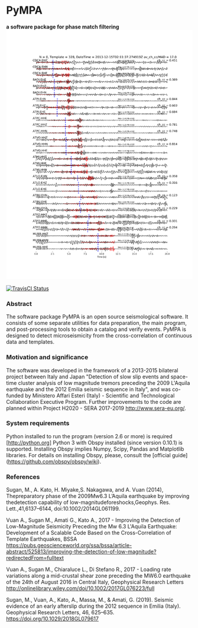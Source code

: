 PyMPA
===
**a software package for phase match filtering**
![Screenshot](screenshot.png)

[![TravisCI Status](https://travis-ci.org/avuan/PyMPA37.svg?branch=master)](https://travis-ci.org/avuan/PyMPA37)

### Abstract

The software package PyMPA is an open source seismological software. It consists of some separate utilities for data preparation, the main program, and post-processing tools to obtain a catalog and verify events. PyMPA is designed to detect microseismicity from the cross-correlation of continuous data and templates.

### Motivation and significance

The software was developed in the framework of a 2013-2015 bilateral project between Italy and Japan "Detection of slow slip events and space-time cluster analysis of low magnitude tremors preceding the 2009 L'Aquila earthquake and the 2012 Emilia seismic sequence in Italy", and was co-funded by Ministero Affari Esteri (Italy) - Scientific and Technological Collaboration Executive Program. Further improvements to the code are planned within Project H2020 - SERA 2017-2019 http://www.sera-eu.org/.


### System requirements

Python installed to run the program (version 2.6 or more) is required [http://python.org]
Python 3 with Obspy installed (since version 0.10.1) is supported.
Installing Obspy implies Numpy, Scipy, Pandas and Matplotlib libraries. For details on installing Obspy, please, consult the [official guide] (https://github.com/obspy/obspy/wiki).

### References
Sugan, M., A. Kato, H. Miyake,S. Nakagawa, and A. Vuan (2014), Thepreparatory phase of the 2009Mw6.3 L’Aquila earthquake by improving thedetection capability of low-magnitudeforeshocks,Geophys. Res. Lett.,41,6137–6144, doi:10.1002/2014GL061199.

Vuan A., Sugan M., Amati G., Kato A., 2017 - Improving the Detection of Low-Magnitude Seismicity Preceding the Mw 6.3 L'Aquila Earthquake: Development of a Scalable Code Based on the Cross-Correlation of Template Earthquakes, BSSA
https://pubs.geoscienceworld.org/ssa/bssa/article-abstract/525813/improving-the-detection-of-low-magnitude?redirectedFrom=fulltext

Vuan A., Sugan M., Chiaraluce L., Di Stefano R., 2017 - Loading rate variations along a mid-crustal shear zone preceding the MW6.0 earthquake of the 24th of August 2016 in Central Italy, Geophysical Research Letters http://onlinelibrary.wiley.com/doi/10.1002/2017GL076223/full

Sugan, M., Vuan, A., Kato, A., Massa, M., & Amati, G. (2019). Seismic evidence of an early afterslip during the 2012 sequence in Emilia (Italy). Geophysical Research Letters, 46, 625–635. https://doi.org/10.1029/2018GL079617
